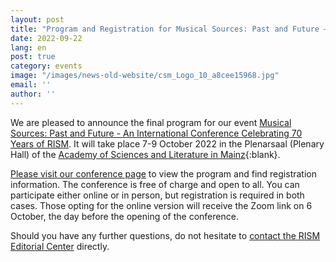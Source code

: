 ```yaml
---
layout: post
title: "Program and Registration for Musical Sources: Past and Future — An International Conference Celebrating 70 Years of RISM"
date: 2022-09-22
lang: en
post: true
category: events
image: "/images/news-old-website/csm_Logo_10_a8cee15968.jpg"
email: ''
author: ''
---
```


We are pleased to announce the final program for our event [Musical Sources: Past and Future - An International Conference Celebrating 70 Years of RISM](/publications/conferences/musical-sources-past-future-2022.html). It will take place 7-9 October 2022 in the Plenarsaal (Plenary Hall) of the [Academy of Sciences and Literature in Mainz](https://www.adwmainz.de/en/home.html){:blank}.   

[Please visit our conference page](/publications/conferences/musical-sources-past-future-2022.html) to view the program and find registration information. The conference is free of charge and open to all. You can participate either online or in person, but registration is required in both cases. Those opting for the online version will receive the Zoom link on 6 October, the day before the opening of the conference.  

Should you have any further questions, do not hesitate to [contact the RISM Editorial Center](mailto:contact@rism.info) directly.
